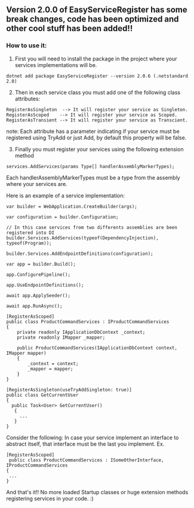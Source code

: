 ## Version 2.0.0 of EasyServiceRegister has some break changes, code has been optimized and other cool stuff has been added!!

### How to use it:
1. First you will need to install the package in the project where your services implementations will be.
```
dotnet add package EasyServiceRegister --version 2.0.6 (.netstandard 2.0)
```
2. Then in each service class you must add one of the following class attributes:
```
RegisterAsSingleton  --> It will register your service as Singleton.
RegisterAsScoped    --> It will register your service as Scoped.
RegisterAsTransient --> It will register your service as Transcient.
```
note: Each attribute has a parameter indicating if your service must be registered using TryAdd or just Add, by default this property will be false. 

3. Finally you must register your services using the following extension method
```
services.AddServices(params Type[] handlerAssemblyMarkerTypes);
```
Each handlerAssemblyMarkerTypes must be a type from the assembly where your services are.

Here is an example of a service implementation:
```
var builder = WebApplication.CreateBuilder(args);

var configuration = builder.Configuration;

// In this case services from two differents assemblies are been registered into DI
builder.Services.AddServices(typeof(DependencyInjection), typeof(Program));

builder.Services.AddEndpointDefinitions(configuration);

var app = builder.Build();

app.ConfigurePipeline();

app.UseEndpointDefinitions();

await app.ApplySeeder();

await app.RunAsync();
```



```
[RegisterAsScoped]
public class ProductCommandServices : IProductCommandServices
{
    private readonly IApplicationDbContext _context;
    private readonly IMapper _mapper;

    public ProductCommandServices(IApplicationDbContext context, IMapper mapper)
    {
        _context = context;
        _mapper = mapper;
    }
}
```
```
[RegisterAsSingleton(useTryAddSingleton: true)]
public class GetCurrentUser
{
  public Task<User> GetCurrentUser()
   {
     ...
   }
}
```

Consider the following:
In case your service implement an interface to abstract itself, that interface must be the last you implement.
  Ex.
```
[RegisterAsScoped]
 public class ProductCommandServices : ISomeOtherInterface, IProductCommandServices
{
 ...
}
```
And that's it!! No more loaded Startup classes or huge extension methods registering services in your code. :)

